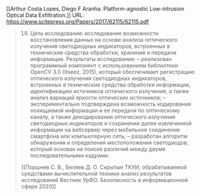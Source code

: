 [[Arthur Costa Lopes, Diego F Aranha. Platform-agnostic Low-intrusion Optical Data Exfiltration.]]
URL: https://www.scitepress.org/Papers/2017/62115/62115.pdf

>19. Цель исследования: 
>исследование возможности восстановления данных на основе анализа оптического излучения светодиодных индикаторов, встроенных в технические средства обработки, хранения и передачи информации. 
>Результаты исследования: 
>– реализован программный компонент с использованием библиотеки OpenCV 3.0 (Itseez, 2015), который обеспечивает регистрацию оптического излучения светодиодных индикаторов, встроенных в технические средства обработки информации, идентификацию источников оптического излучения, а также анализ вариаций яркости оптических источников; 
>– экспериментально подтверждена возможность кодирования похищаемой информации и ее передачи по оптическому каналу, а также декодирования оптического излучения светодиодных индикаторов и сохранении далее извлеченной информации на вебсервер через мобильное соединение смартфона или компьютерную сеть; 
>– разработан алгоритм обнаружения и определения местоположения светодиодов, который основан на поиске различий между двумя последовательными кадрами. 
>
>[[Поршнев С. В., Беляев Д. О. Скрытые ТКУИ, обрабатываемой средствами вычислительной техники анализ результатов исследований Вестник УрФО. Безопасность в информационной сфере 2020]]